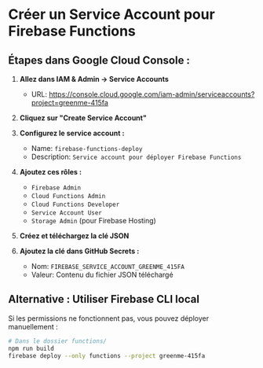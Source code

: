 # Créer un Service Account pour Firebase Functions

## Étapes dans Google Cloud Console :

1. **Allez dans IAM & Admin → Service Accounts**
   - URL: https://console.cloud.google.com/iam-admin/serviceaccounts?project=greenme-415fa

2. **Cliquez sur "Create Service Account"**

3. **Configurez le service account :**
   - Name: `firebase-functions-deploy`
   - Description: `Service account pour déployer Firebase Functions`

4. **Ajoutez ces rôles :**
   - `Firebase Admin`
   - `Cloud Functions Admin`
   - `Cloud Functions Developer`
   - `Service Account User`
   - `Storage Admin` (pour Firebase Hosting)

5. **Créez et téléchargez la clé JSON**

6. **Ajoutez la clé dans GitHub Secrets :**
   - Nom: `FIREBASE_SERVICE_ACCOUNT_GREENME_415FA`
   - Valeur: Contenu du fichier JSON téléchargé

## Alternative : Utiliser Firebase CLI local

Si les permissions ne fonctionnent pas, vous pouvez déployer manuellement :

```bash
# Dans le dossier functions/
npm run build
firebase deploy --only functions --project greenme-415fa
```
